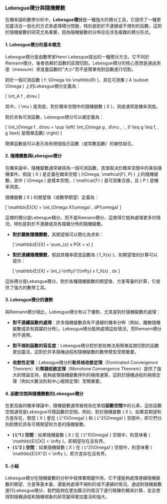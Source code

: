 ### Lebesgue積分與隨機變數

在機率論和數學分析中，**Lebesgue積分**是一種強大的積分工具，它提供了一種更加靈活且一般化的方式來處理積分問題，特別是對於不連續或不規則的函數。這對於隨機變數的研究尤為重要，因為隨機變數的分佈往往涉及複雜的積分形式。

#### 1. Lebesgue積分的基本概念

Lebesgue積分是由數學家Henri Lebesgue提出的一種積分方法，它不同於Riemann積分，後者依賴於函數的區間切割。Lebesgue積分的核心思想是通過測度（measure）來度量函數的"大小"而不是簡單地對函數進行切割。

對於一個可測函數 \( f: \Omega \to \mathbb{R} \)，其在可測集 \( A \subset \Omega \) 上的Lebesgue積分定義為：

\[
\int_A f \, d\mu
\]

其中，\( \mu \) 是測度，對於概率空間中的隨機變數 \( X \)，測度通常是機率測度。

對於非負可測函數，Lebesgue積分可以被定義為：

\[
\int_\Omega f \, d\mu = \sup \left\{ \int_\Omega g \, d\mu \, : \, 0 \leq g \leq f, \, g \text{ 是簡單函數} \right\}
\]

簡單函數是可以表示為有限個指示函數（或常數函數）的線性組合。

#### 2. 隨機變數與Lebesgue積分

在機率論中，隨機變數通常被視為一個可測函數，其值取決於概率空間中的某些隨機事件。假設 \( X \) 是定義在概率空間 \( (\Omega, \mathcal{F}, P) \) 上的隨機變數，其中 \( \Omega \) 是樣本空間，\( \mathcal{F} \) 是可測集合族，且 \( P \) 是機率測度。

隨機變數 \( X \) 的期望值（或數學期望）定義為：

\[
\mathbb{E}[X] = \int_\Omega X(\omega) \, dP(\omega)
\]

這裡的積分是Lebesgue積分，而不是Riemann積分，這使得它能夠處理更多的情況，特別是對於不連續或具有複雜分佈的隨機變數。

- **對於離散隨機變數**，其期望值可以簡化為求和：

  \[
  \mathbb{E}[X] = \sum_{x} x P(X = x)
  \]

- **對於連續隨機變數**，假設其機率密度函數為 \( f_X(x) \)，則期望值的計算可以寫作：

  \[
  \mathbb{E}[X] = \int_{-\infty}^{\infty} x f_X(x) \, dx
  \]

這些積分是Lebesgue積分，對於各種隨機變數的期望值、方差等量的計算，它提供了強大的數學工具。

#### 3. Lebesgue積分的優勢

與Riemann積分相比，Lebesgue積分有以下優勢，尤其是對於隨機變數的處理：

- **對不連續函數的處理**：許多隨機變數具有不連續的機率分佈（例如，離散隨機變數或具有跳躍的分佈）。Lebesgue積分能夠處理這些情況，而Riemann積分則不適用。
  
- **對不規則函數的容忍度**：Lebesgue積分對於那些無法用簡單區間切割的函數更加靈活，這對於許多隨機過程和隨機變數的數學模型至關重要。

- **收斂性定理**：Lebesgue積分的**勒貝格收斂定理**（Dominated Convergence Theorem）和**單調收斂定理**（Monotone Convergence Theorem）提供了強大的理論支持，能夠處理隨機變數序列的極限運算，這對於隨機過程的極限定理（例如大數法則和中心極限定理）至關重要。

#### 4. 函數空間與隨機變數的Lebesgue積分

在更高級的概率理論中，隨機變數通常被視為在某個**函數空間**中的元素，這些函數空間通常是Lebesgue可積函數的空間。例如，對於隨機變數 \( X \)，如果其期望和方差存在，那麼 \( X \) 會在 \( L^1(\Omega) \) 和 \( L^2(\Omega) \) 空間中，即它們分別對應於具有可積期望和方差的隨機變數。

- **\( L^1 \) 空間**：如果隨機變數 \( X \) 在 \( L^1(\Omega) \) 空間中，則意味著 \( \mathbb{E}[|X|] < \infty \)，即期望存在且有界。
- **\( L^2 \) 空間**：如果隨機變數 \( X \) 在 \( L^2(\Omega) \) 空間中，則意味著 \( \mathbb{E}[X^2] < \infty \)，即方差存在且有界。

#### 5. 小結

Lebesgue積分在隨機變數的分析中發揮著關鍵作用。它不僅能夠處理連續隨機變數的期望、方差等基本量，還能夠處理不規則的或不連續的情況。通過對隨機變數進行Lebesgue積分，我們能夠在更加廣泛的情況下進行精確的概率計算，並且使得對隨機過程和隨機現象的研究變得更加靈活和強大。